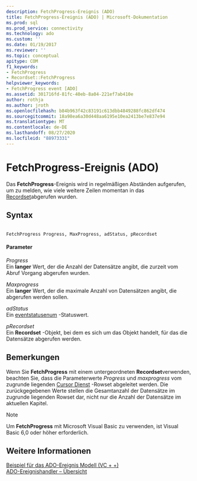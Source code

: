 ```yaml
---
description: FetchProgress-Ereignis (ADO)
title: FetchProgress-Ereignis (ADO) | Microsoft-Dokumentation
ms.prod: sql
ms.prod_service: connectivity
ms.technology: ado
ms.custom: ''
ms.date: 01/19/2017
ms.reviewer: ''
ms.topic: conceptual
apitype: COM
f1_keywords:
- FetchProgress
- Recordset::FetchProgress
helpviewer_keywords:
- FetchProgress event [ADO]
ms.assetid: 301716fd-81fc-40eb-8a04-221ef7ab410e
author: rothja
ms.author: jroth
ms.openlocfilehash: b84b963f42c83191c613dbb4849288fc862df474
ms.sourcegitcommit: 18a98ea6a30d448aa6195e10ea2413be7e837e94
ms.translationtype: MT
ms.contentlocale: de-DE
ms.lasthandoff: 08/27/2020
ms.locfileid: "88973331"
---
```

# <a name="fetchprogress-event-ado"></a>FetchProgress-Ereignis (ADO)
Das **FetchProgress**-Ereignis wird in regelmäßigen Abständen aufgerufen, um zu melden, wie viele weitere Zeilen momentan in das [Recordset](../../../ado/reference/ado-api/recordset-object-ado.md)abgerufen wurden.  
  
## <a name="syntax"></a>Syntax  
  
```  
  
FetchProgress Progress, MaxProgress, adStatus, pRecordset  
```  
  
#### <a name="parameters"></a>Parameter  
 *Progress*  
 Ein **langer** Wert, der die Anzahl der Datensätze angibt, die zurzeit vom Abruf Vorgang abgerufen wurden.  
  
 *Maxprogress*  
 Ein **langer** Wert, der die maximale Anzahl von Datensätzen angibt, die abgerufen werden sollen.  
  
 *adStatus*  
 Ein [eventstatusenum](../../../ado/reference/ado-api/eventstatusenum.md) -Statuswert.  
  
 *pRecordset*  
 Ein **Recordset** -Objekt, bei dem es sich um das Objekt handelt, für das die Datensätze abgerufen werden.  
  
## <a name="remarks"></a>Bemerkungen  
 Wenn Sie **FetchProgress** mit einem untergeordneten **Recordset**verwenden, beachten Sie, dass die Parameterwerte *Progress* und *maxprogress* vom zugrunde liegenden [Cursor Dienst](../../../ado/guide/appendixes/microsoft-cursor-service-for-ole-db-ado-service-component.md) -Rowset abgeleitet werden. Die zurückgegebenen Werte stellen die Gesamtanzahl der Datensätze im zugrunde liegenden Rowset dar, nicht nur die Anzahl der Datensätze im aktuellen Kapitel.  
  
> [!NOTE]
>  Um **FetchProgress** mit Microsoft Visual Basic zu verwenden, ist Visual Basic 6,0 oder höher erforderlich.  
  
## <a name="see-also"></a>Weitere Informationen  
 [Beispiel für das ADO-Ereignis Modell (VC + +)](../../../ado/reference/ado-api/ado-events-model-example-vc.md)   
 [ADO-Ereignishandler – Übersicht](../../../ado/guide/data/ado-event-handler-summary.md)
